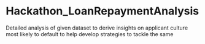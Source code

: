 # Hackathon_LoanRepaymentAnalysis
Detailed analysis of given dataset to derive insights on applicant culture most likely to default to help develop strategies to tackle the same
